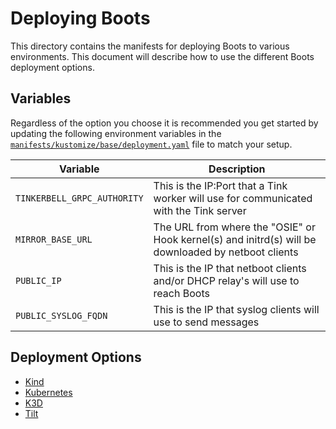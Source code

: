 # Deploying Boots

This directory contains the manifests for deploying Boots to various environments. This document will describe how to use the different Boots deployment options.

## Variables

Regardless of the option you choose it is recommended you get started by updating the following environment variables in the [`manifests/kustomize/base/deployment.yaml`](./kustomize/base/deployment.yaml) file to match your setup.

| Variable                    | Description                                                                                         |
| --------------------------- | --------------------------------------------------------------------------------------------------- |
| `TINKERBELL_GRPC_AUTHORITY` | This is the IP:Port that a Tink worker will use for communicated with the Tink server               |
| `MIRROR_BASE_URL`           | The URL from where the "OSIE" or Hook kernel(s) and initrd(s) will be downloaded by netboot clients |
| `PUBLIC_IP`                 | This is the IP that netboot clients and/or DHCP relay's will use to reach Boots                     |
| `PUBLIC_SYSLOG_FQDN`        | This is the IP that syslog clients will use to send messages                                        |

## Deployment Options

- [Kind](KIND.md)
- [Kubernetes](KUBERNETES.md)
- [K3D](K3D.md)
- [Tilt](TILT.md)
